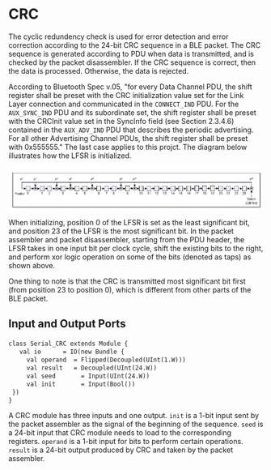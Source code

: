﻿# CRC
The cyclic redundency check is used for error detection and error correction according to the 24-bit CRC sequence in a BLE packet. The CRC sequence is generated according to PDU when data is transmitted, and is checked by the packet disassembler. If the CRC sequence is correct, then the data is processed. Otherwise, the data is rejected.

According to Bluetooth Spec v.05, "for every Data Channel PDU, the shift register shall be preset with the CRC initialization value set for the Link Layer connection and communicated in the `CONNECT_IND` PDU. For the `AUX_SYNC_IND` PDU and its subordinate set, the shift register shall be preset with the CRCInit value set in the SyncInfo field (see Section 2.3.4.6) contained in the `AUX_ADV_IND` PDU that describes the periodic advertising. For all other Advertising Channel PDUs, the shift register shall be preset with 0x555555." The last case applies to this projct. The diagram below illustrates how the LFSR is initialized.

![blockDiagram](image/lfsr_crc.png) 

When initializing, position 0 of the LFSR is set as the least significant bit, and position 23 of the LFSR is the most significant bit. In the packet assembler and packet disassembler, starting from the PDU header, the LFSR takes in one input bit per clock cycle, shift the existing bits to the right, and perform xor logic operation on some of the bits (denoted as taps) as shown above.

One thing to note is that the CRC is transmitted most significant bit first (from position 23 to position 0), which is different from other parts of the BLE packet.
 
 ## Input and Output Ports
 ```
class Serial_CRC extends Module {
    val io      = IO(new Bundle {
      val operand  = Flipped(Decoupled(UInt(1.W)))
      val result   = Decoupled(UInt(24.W))
      val seed       = Input(UInt(24.W))
      val init       = Input(Bool())        
  })
}
 ```
A CRC module has three inputs and one output. `init` is a 1-bit input sent by the packet assembler as the signal of the beginning of the sequence. `seed` is a 24-bit input that CRC module needs to load to the corresponding registers. `operand` is a 1-bit input for bits to perform certain operations. `result` is a 24-bit output produced by CRC and taken by the packet assembler.  
